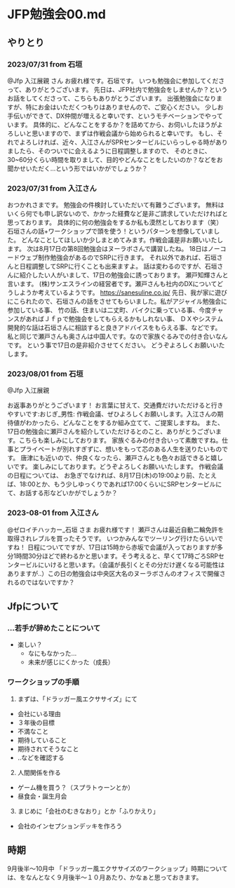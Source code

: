 # JFP勉強会00.md
## やりとり
### 2023/07/31 from 石垣
@Jfp 入江展親
 さん
お疲れ様です。石垣です。
いつも勉強会に参加してくださって、ありがとうございます。
先日は、JFP社内で勉強会をしませんか？というお話をしてくださって、こちらもありがとうございます。
出張勉強会になりますが、特にお金はいただくつもりはありませんので、ご安心ください。
少しお手伝いができて、DX仲間が増えると幸いです、というモチベーションでやっています。
具体的に、どんなことをするか？を詰めてから、お伺いしたほうがよろしいと思いますので、まずは作戦会議から始められると幸いです。
もし、それでよろしければ、近々、入江さんがSPRセンタービルにいらっしゃる時がありましたら、そのついでに会えるように日程調整しますので、
そのときに、30~60分くらい時間を取りまして、目的やどんなことをしたいのか？などをお聞かせいただく...という形ではいかがでしょうか？

### 2023/07/31 from 入江さん
おつかれさまです。
勉強会の件検討していただいて有難うございます。
無料はいくら何でも申し訳ないので、かかった経費など是非ご請求していただければと思っております。
具体的に何の勉強会をするか私も漠然としております（笑）
石垣さんの話+ワークショップで頭を使う！というパターンを想像していました。
どんなことしてほしいか少しまとめてみます。作戦会議是非お願いいたします。
次は8月17日の第8回勉強会はヌーラボさんで講習したね。
18日はノーコードウェブ制作勉強会があるのでSRPに行きます。
それ以外であれば、石垣さんと日程調整してSRPに行くことも出来ますよ。
話は変わるのですが、石垣さんに紹介したい人がいまして、17日の勉強会に誘っております。
瀬戸知輝さんと言います。
(株)サンエスラインの経営者です。瀬戸さんも社内のDXについてどうしようか考えているようです。
https://sanesuline.co.jp/
先日、我が家に遊びにこられたので、石垣さんの話をさせてもらいました。私がアジャイル勉強会に参加している事、
竹の話、住まいは二丈町、バイクに乗っている事、今度チャンスがあればＪｆｐで勉強会をしてもらえるかもしれない事、
ＤＸやシステム開発的な話は石垣さんに相談すると良きアドバイスをもらえる事、などです。
私と同じで瀬戸さんも奥さんは中国人です。なので家族ぐるみでの付き合いなんです。
という事で17日の是非紹介させてください。
どうぞよろしくお願いいたします。

### 2023/08/01 from 石垣
@Jfp 入江展親

お返事ありがとうございます！
お言葉に甘えて、交通費だけいただけると行きやすいです:おじぎ_男性:
作戦会議、ぜひよろしくお願いします。入江さんの期待値がわかったら、どんなことをするか組み立てて、ご提案しますね。
また、17日の勉強会に瀬戸さんを紹介していただけるとのこと、ありがとうございます。こちらも楽しみにしております。
家族ぐるみの付き合いって素敵ですね。仕事とプライベートが別れすぎずに、想いをもって芯のある人生を送りたいものです。
唐津にも近いので、仲良くなったら、瀬戸さんとも色々お話できると嬉しいです。
楽しみにしております。どうぞよろしくお願いいたします。
作戦会議の日程については、
お急ぎでなければ、8月17日(木)の19:00より前、たとえば、18:00とか、もう少しゆっくりであれば17:00くらいにSRPセンタービルにて、お話する形などいかがでしょうか？

### 2023-08-01 from 入江さん
@ゼロイチハッカー_石垣
 さま
お疲れ様です！
瀬戸さんは最近自動二輪免許を取得されレブルを買ったそうです。
いつかみんなでツーリング行けたらいいですね！
日程についてですが、17日は15時から赤坂で会議が入っておりますが多分1時間30分ほどで終わるかと思います。そう考えると、早くて17時ごろSRPセンタービルにいけると思います。（会議が長引くとその分だけ遅くなる可能性はありますが..）この日の勉強会は中央区大名のヌーラボさんのオフィスで開催されるのではないですか？


## Jfpについて


### ...若手が辞めたことについて
- 楽しい？
  - なにもなかった...
  - 未来が感じにくかった（成長）

### ワークショップの手順
1. まずは、「ドラッガー風エクササイズ」にて
  - 会社にいる理由
  - ３年後の目標
  - 不満なこと
  - 期待していること
  - 期待されてそうなこと
  - ..などを確認する
2. 人間関係を作る
  - ゲーム機を買う？（スプラトゥーンとか）
  - 昼食会・誕生月会
3. まじめに「会社のむきなおり」とか「ふりかえり」
  - 会社のインセプションデッキを作ろう

## 時期
9月後半〜10月中
「ドラッガー風エクササイズのワークショップ」時期については、をなんとなく９月後半〜１０月あたり、かなぁと思っておきます。